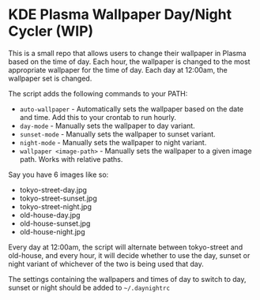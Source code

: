 # KDE Plasma Wallpaper Day/Night Cycler (WIP)
This is a small repo that allows users to change their wallpaper in Plasma based on the time of day. Each hour, the wallpaper is changed to the most appropriate wallpaper for the time of day. Each day at 12:00am, the wallpaper set is changed.

The script adds the following commands to your PATH:
* `auto-wallpaper` - Automatically sets the wallpaper based on the date and time. Add this to your crontab to run hourly.
* `day-mode` - Manually sets the wallpaper to day variant.
* `sunset-mode` - Manually sets the wallpaper to sunset variant.
* `night-mode` - Manually sets the wallpaper to night variant.
* `wallpaper <image-path>` - Manually sets the wallpaper to a given image path. Works with relative paths.

Say you have 6 images like so:
* tokyo-street-day.jpg
* tokyo-street-sunset.jpg
* tokyo-street-night.jpg
* old-house-day.jpg
* old-house-sunset.jpg
* old-house-night.jpg

Every day at 12:00am, the script will alternate between tokyo-street and old-house, and every hour, it will decide whether to use the day, sunset or night variant of whichever of the two is being used that day.

The settings containing the wallpapers and times of day to switch to day, sunset or night should be added to `~/.daynightrc`

